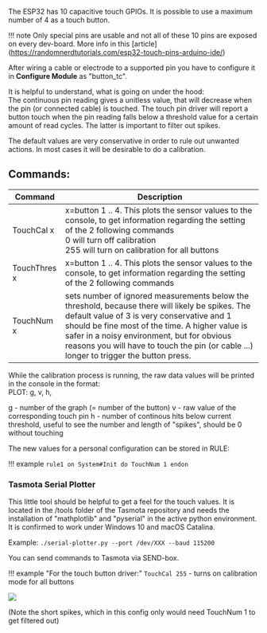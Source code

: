 The ESP32 has 10 capacitive touch GPIOs. It is possible to use a maximum number of 4 as a touch button.  

!!! note
     Only special pins are usable and not all of these 10 pins are exposed on every dev-board. More info in this [article] (https://randomnerdtutorials.com/esp32-touch-pins-arduino-ide/)
  

After wiring a cable or electrode to a supported pin you have to configure it in **Configure Module** as "button_tc".  

It is helpful to understand, what is going on under the hood:  
The continuous pin reading gives a unitless value, that will decrease when the pin (or connected cable) is touched. The touch pin driver 
will report a button touch when the pin reading falls below a threshold value for a certain amount of read cycles. The latter is important to filter out spikes.  
  
The default values are very conservative in order to rule out unwanted actions. In most cases it will be desirable to do a calibration.   
  
## Commands:  
 
| __Command__ | __Description__                            |
|------------|--------------------------------------------|
| TouchCal x       | x=button 1 .. 4. This plots the sensor values to the console, to get information regarding the setting of the 2 following commands<BR> 0 will turn off calibration<BR> 255 will turn on calibration for all buttons     |
| TouchThres x     | x=button 1 .. 4. This plots the sensor values to the console, to get information regarding the setting of the 2 following commands |
| TouchNum x        | sets number of ignored measurements below the threshold, because there will likely be spikes. The default value of 3 is very conservative and 1 should be fine most of the time. A higher value is safer in a noisy environment, but for obvious reasons you will have to touch the pin (or cable ...) longer to trigger the button press. |
  
While the calibration process is running, the raw data values will be printed in the console in the format:  
<Time> PLOT: g, v, h,  
     
g - number of the graph (= number of the button)
v - raw value of the corresponding touch pin
h - number of continous hits below current threshold, useful to see the number and length of "spikes", should be 0 without touching  
  
The new values for a personal configuration can be stored in RULE:  
  
!!! example
    `rule1 on System#Init do TouchNum 1 endon`  

### Tasmota Serial Plotter  
  
This little tool should be helpful to get a feel for the touch values. It is located in the /tools folder of the Tasmota repository and needs the installation of "mathplotlib" and "pyserial" in the active python environment. It is confirmed to work under Windows 10 and macOS Catalina.  

Example: `./serial-plotter.py --port /dev/XXX --baud 115200`

You can send commands to Tasmota via SEND-box.  
  
!!! example "For the touch button driver:"
    `TouchCal 255` - turns on calibration mode for all buttons  
  
  
![](https://user-images.githubusercontent.com/5481060/83327677-f730be80-a27d-11ea-85a2-bf72e644cb4e.gif)  

(Note the short spikes, which in this config only would need TouchNum 1 to get filtered out)  
  
